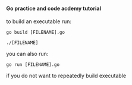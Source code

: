 #### Go practice and code acdemy tutorial

to build an executable run: 

`go build [FILENAME].go`

`./[FILENAME]`

you can also run:

`go run [FILENAME].go`

if you do not want to repeatedly build executable

